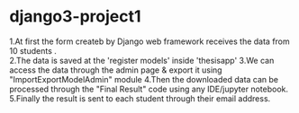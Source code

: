# django3-project1

1.At first the form createb by Django web framework receives the data from 10 students .<br>
2.The data is saved at the 'register models' inside 'thesisapp' 
3.We can access the data through the admin page & export it using "ImportExportModelAdmin" module
4.Then the downloaded data can be processed through the "Final Result" code using any IDE/jupyter notebook. 
5.Finally the result is sent to each student through their email address. 
